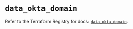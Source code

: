 # `data_okta_domain`

Refer to the Terraform Registry for docs: [`data_okta_domain`](https://registry.terraform.io/providers/okta/okta/4.16.0/docs/data-sources/domain).
